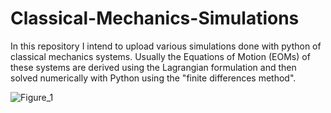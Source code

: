 # Classical-Mechanics-Simulations
In this repository I intend to upload various simulations done with python of classical mechanics systems. Usually the Equations of Motion (EOMs) of these systems are derived using the Lagrangian formulation and then solved numerically with Python using the "finite differences method". 

![Figure_1](https://github.com/engar13/Classical-Mechanics-Simulations/assets/133209572/8deab66d-c5d4-4df6-b662-d99a9fa4ff0e)
